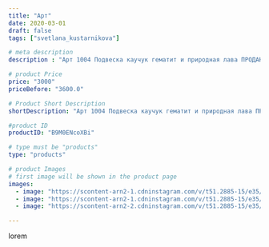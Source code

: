 ```yaml
---
title: "Арт"
date: 2020-03-01
draft: false
tags: ["svetlana_kustarnikova"]

# meta description
description : "Арт 1004 Подвеска каучук гематит и природная лава ПРОДАНО"

# product Price
price: "3000"
priceBefore: "3600.0"

# Product Short Description
shortDescription: "Арт 1004 Подвеска каучук гематит и природная лава ПРОДАНО"

#product ID
productID: "B9M0ENcoXBi"

# type must be "products"
type: "products"

# product Images
# first image will be shown in the product page
images:
  - image: "https://scontent-arn2-1.cdninstagram.com/v/t51.2885-15/e35/88954906_587010195213887_6922210708984885088_n.jpg?_nc_ht=scontent-arn2-1.cdninstagram.com&_nc_cat=111&_nc_ohc=GKwe3St-smMAX87Bnm3&se=7&tp=1&oh=b902e14db639c08ff9c9103c3797e1c4&oe=605FDA64&ig_cache_key=MjI1NTQwNjQ5NTY0Njg1MjU1Ng%3D%3D.2"
  - image: "https://scontent-arn2-1.cdninstagram.com/v/t51.2885-15/e35/88181654_239990497001827_8768017983821921376_n.jpg?_nc_ht=scontent-arn2-1.cdninstagram.com&_nc_cat=107&_nc_ohc=7o9TkT5g76YAX8guZjI&se=7&tp=1&oh=9457f6677e4a322c9764a9f9ab88b7d8&oe=60611342&ig_cache_key=MjI1NTQwNjQ5NTY2MzUyOTczOA%3D%3D.2"
  - image: "https://scontent-arn2-2.cdninstagram.com/v/t51.2885-15/e35/87660757_1262891967253673_6801550261714820138_n.jpg?_nc_ht=scontent-arn2-2.cdninstagram.com&_nc_cat=105&_nc_ohc=uIf0LdYNtP8AX-55RWP&se=7&tp=1&oh=ac02c83c8df56495893882f57e0d63f2&oe=6060D0CC&ig_cache_key=MjI1NTQwNjQ5NTY2MzYyODI0NA%3D%3D.2"

---
```

lorem
